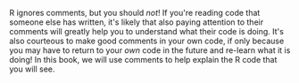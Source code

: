 R ignores comments, but you should _not_! If you're reading code that someone else has written, it's likely that also paying attention to their comments will greatly help you to understand what their code is doing. 
It's also courteous to make good comments in your own code, if only because you may have to return to your _own_ code in the future and re-learn what it is doing!
In this book, we will use comments to help explain the R code that you will see.
